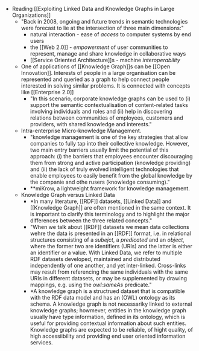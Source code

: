 - Reading [[Exploiting Linked Data and Knowledge Graphs in Large Organizations]]
	- "Back in 2008, ongoing and future trends in semantic technologies were forecast to lie at the intersection of three main dimensions:"
		- natural interaction - ease of *access* to computer systems by end users
		- the [[Web 2.0]] - *empowerment* of user communities to represent, manage and share knowledge in collaborative ways
		- [[Service Oriented Architecture]]s - machine *interoperability*
	- One of applications of [[Knowledge Graph]]s can be [[Open Innovation]]. Interests of people in a large organisation can be represented and queried as a graph to help connect people interested in solving similar problems. It is connected with concepts like [[Enterprise 2.0]]
		- "In this scenario, corporate knowledge graphs can be used to (i) support the semantic contextualisation of content-related tasks involving individuals and roles and (ii) help in discovering relations between communities of employees, customers and providers, with shared knowledge and interests."
	- Intra-enterprise Micro-knowledge Management.
		- "knowledge management is one of the key strategies that allow companies to fully tap into their collective knowledge. However, two main entry barriers usually limit the potential of this approach: (i) the barriers that employees encounter discouraging them from strong and active participation (knowledge providing) and (ii) the lack of truly evolved intelligent technologies that enable employees to easily benefit from the global knowledge by the companie and othe rusers (knowledge consuming)."
		- **miKrow, a lightweight framework for knowledge management.
	- Knowledge Graph versus Linked Data
		- *In many literature, [[RDF]] datasets, [[Linked Data]] and [[Knowledge Graph]] are often mentioned in the same context. It is important to clarify this terminology and to highlight the major differences between the three related concepts."
		- "When we talk about [[RDF]] datasets we mean data collections wehre the data is presented in an [[RDF]] format, i.e. in relational structures consisting of a *subejct*, a *predicated* and an *object*, where the former two are identifiers (URIs) and the latter is either an identifier or a value. With Linked Data, we refer to multiple RDF datasets developed, maintained and distributed independently of one another, and yet inter-linked. Cross-links may result from referencing the same individuals with the same URIs in different datasets, or may be supplemented by drawing mappings, e.g. using the *owl:sameAs* predicate."
		- *A knowledge graph is a structrued dataset that is compatible with the RDF data model and has an (OWL) ontology as its schema. A knowledge graph is not necessariky linked to external knowledge graphs; howmever, entities in the knowledge graph usually have type information, defined in its ontology, which is useful for providing contextual information about such entities. Knowledge graphs are expected to be reliable, of hight quality, of high accessiibility and providing end user oriented information services.